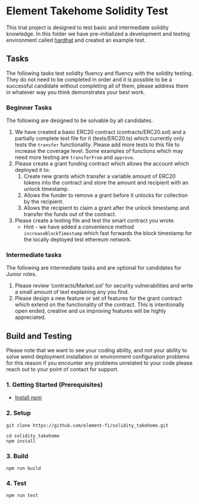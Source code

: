 # Element Takehome Solidity Test

This trial project is designed to test basic and intermediate solidity knowledge. In this folder we have pre-initialized a development and testing environment called [hardhat](https://hardhat.org/) and created an example test.

## Tasks

The following tasks test solidity fluency and fluency with the solidity testing. They do not need to be completed in order and it is possible to be a successful candidate without completing all of them, please address them in whatever way you think demonstrates your best work.

### Beginner Tasks

The following are designed to be solvable by all candidates.

1) We have created a basic ERC20 contract (contracts/ERC20.sol) and a partially complete test file for it (tests/ERC20.ts) which currently only tests the `transfer` functionality. Please add more tests to this file to increase the coverage level. Some examples of functions which may need more testing are `transferFrom` and `approve`.
2) Please create a grant funding contract which allows the account which deployed it to:
    1) Create new grants which transfer a variable amount of ERC20 tokens into the contract and store the amount and recipient with an unlock timestamp.
    2) Allows the funder to remove a grant before it unlocks for collection by the recipient. 
    3) Allows the recipient to claim a grant after the unlock timestamp and transfer the funds out of the contract.
3) Please create a testing file and test the smart contract you wrote.
    * Hint - we have added a convenience method `increaseBlockTimestamp` which fast forwards the block timestamp for the locally deployed test ethereum network.

### Intermediate tasks

The following are intermediate tasks and are optional for candidates for Junior roles.

1) Please review ‘contracts/Market.sol’ for security vulnerabilities and write a small amount of text explaining any you find. 
2) Please design a new feature or set of features for the grant contract which extend on the functionality of the contract. This is intentionally open ended, creative and ux improving features will be highly appreciated.


## Build and Testing

Please note that we want to see your coding ability, and not your ability to solve weird deployment installation or environment configuration problems for this reason if you encounter any problems unrelated to your code please reach out to your point of contact for support.

### 1. Getting Started (Prerequisites)

- [Install npm](https://nodejs.org/en/download/)

### 2. Setup

```
git clone https://github.com/element-fi/solidity_takehome.git
```

```
cd solidity_takehome
npm install
```

### 3. Build

```
npm run build
```

### 4. Test

```
npm run test
```
